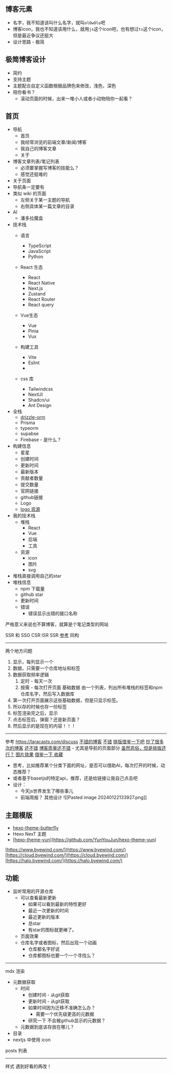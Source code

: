 ## 博客元素

- 名字，我不知道该叫什么名字，就叫`olOwOlo`吧
- 博客icon，我也不知道该用什么，就用`js`这个icon吧，也有想过`ts`这个icon，但是最近争议还挺大
- 设计思路 - 极简

## 极简博客设计

- 简约
- 支持主题
- 主题配合自定义函数根据品牌色来修改，浅色，深色
- 陪你看书？
	- 滚动页面的时候，出来一堆小人或者小动物陪你一起看？

## 首页

- 导航
	- 首页
	- 我经常浏览的前端文章/新闻/博客
	- 我自己的博客文章
	- 关于
- 博客文章列表/笔记列表
	- 必须要掌握写博客的技能么？
	- 感觉还挺难的
- 关于页面
- 导航条一定要有
- 类似 wiki 的页面
	- 左侧关于某一主题的导航
	- 右侧具体某一篇文章的目录
- AI
	- 潘多拉魔盒
- 技术栈
	- 语言
		- TypeScript
		- JavaScript
		- Python
	- React 生态
		- React
		- React Native
		- Next.js
		- Zustand
		- React Router
		- React query
	- Vue生态
		- Vue
		- Pinia
		- Vux

	- 构建工具
		- Vite
		- Eslint
		- 
	- css 库
		- Tailwindcss
		- NextUI
		- Shadcn/ui
		- Ant Design
- 全栈
	- [drizzle-orm](https://github.com/drizzle-team/drizzle-orm)
	- Prisma
	- typeorm
	- supabse
	- Firebase - 是什么？
- 构建信息
	- 星星
	- 创建时间
	- 更新时间
	- 最新版本
	- 贡献者数量
	- 提交数量
	- 官网链接
	- github链接
	- Logo
	- [logo 资源](https://seeklogo.com/)
- 我的技术栈
	- 堆栈
		- React
		- Vue
		- 后端
		- 工具
	- 资源
		- icon
		- 图片
		- svg
- 堆栈直接调用自己的star
- 堆栈信息
	- npm 下载量
	- github star
	- 更新时间
	- 错误
		- 错误显示出错的接口名称

严格意义来说也不算博客，就算是个笔记类型的网站

SSR 和 SSG
CSR
ISR
SSR
[参考](https://juejin.cn/post/7193542003408732218?searchId=202402051137427D0F8C554886526C8DC9)
同构


---
两个地方问题
1. 显示，每列显示一个
2. 数据，只需要一个仓库地址和标签
3. 数据获取频率逻辑
	1. 定时 - 每天一次
	2. 按需 - 每次打开页面
基础数据
由一个列表，列出所有堆栈的标签和npm仓库名字，然后写入数据库
1. 第一次打开页面展示这些基础数据，但是只显示标签。
2. 所以存的时候也存一份标签
3. 标签渲染完之后，显示
4. 点击标签后，弹窗？还是新页面？
5. 然后显示的是现在的内容！！！


---
参考
https://laracasts.com/discuss
[不错的博客](https://bholmes.dev/)
[不错](https://www.dalelarroder.com/)
[排版借鉴一下吧](https://chirpy.cotes.page/)
[抄了很多次的博客](https://www.joshwcomeau.com/blog/how-i-built-my-blog/)
[还不错](https://alili.tech/)
[博客质量还不错](https://wiki.eryajf.net/)  - 尤其是导航的页面部分
[虽然恶俗，但是排版还行？](https://sao.ren/)
[图片效果](https://www.oruchanasar.com/)
[借鉴一下 收藏](https://liuziting.netlify.app/website)
- 思考，比如推荐某个分类下面的网址，是否可以借助AI，每次打开的时候，动态推荐？
- 或者基于basetjs的特定api，推荐，还是给链接让我自己点击吧
- 设计：
	- 今天js世界发生了哪些事儿
	- 前端周报？
其他设计
![[Pasted image 20240122133927.png]]
## 主题模版

- [hexo-theme-butterfly](https://github.com/jerryc127/hexo-theme-butterfly)
- Hexo NexT 主题
- [[hexo-theme-yun](https://github.com/YunYouJun/hexo-theme-yun)](https://github.com/YunYouJun/hexo-theme-yun)

[https://www.byewind.com/](https://www.byewind.com/)  
[https://cloud.byewind.com/](https://cloud.byewind.com/)  
[https://halo.byewind.com/](https://halo.byewind.com/)


## 功能

- 监听常用的开源仓库
	- 可以查看最新更新
		- 如果可以看到最新的特性更好
		- 最近一次更新的时间
		- 最近更新的版本
		- 总star
		- 有star的图标就更棒了。
	- 页面效果
	- 仓库名字或者图标，然后出现一个动画
		- 仓库都名字好说
		- 仓库都图标也要一个一个寻找么？
---
mdx 渲染
- 元数据获取 
	- 时间
		- 创建时间 - 从git获取
		- 更新时间 - 从git获取
		- 如果时间因为迁移不准确怎么办？
			- 需要一个优先级更高的元数据
		- 研究一下 不会被github显示的元数据？
	- 元数据到底该存放在哪儿？
- 目录
- nextjs 中使用 icon

posts 列表


--- 
样式
遇到好看的再改！